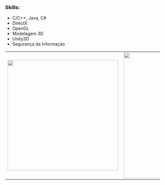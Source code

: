 ### Skills:
- C/C++, Java, C#
- DirectX
- OpenGL
- Modelagem 3D
- Unity3D
- Segurança da Informação

<center>
  <table border="0" cellspacing="0" cellpadding="0">
    <tr>
        <td><img width="360px" align="left" src="https://github-readme-stats.vercel.app/api/top-langs/?username=DaviRocha0&hide=html&layout=compact&theme=dracula&langs_count=10" /></td>
        <td><img width="410px" align="left" src="https://github-readme-stats.vercel.app/api?username=DaviRocha0&theme=dracula&show_icons=true&count_private=true" /></td>
    </tr>  
  </table>
</center>
